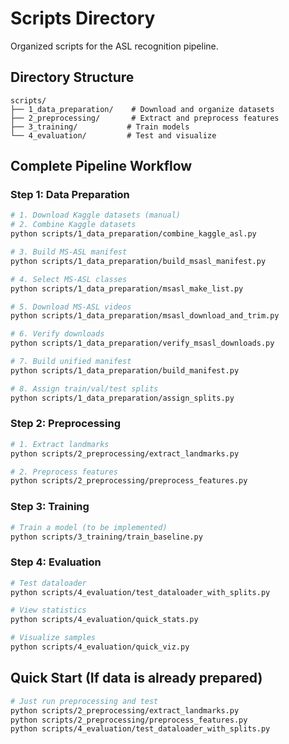# Scripts Directory

Organized scripts for the ASL recognition pipeline.

## Directory Structure

```
scripts/
├── 1_data_preparation/    # Download and organize datasets
├── 2_preprocessing/       # Extract and preprocess features
├── 3_training/           # Train models
└── 4_evaluation/         # Test and visualize
```

## Complete Pipeline Workflow

### Step 1: Data Preparation
```bash
# 1. Download Kaggle datasets (manual)
# 2. Combine Kaggle datasets
python scripts/1_data_preparation/combine_kaggle_asl.py

# 3. Build MS-ASL manifest
python scripts/1_data_preparation/build_msasl_manifest.py

# 4. Select MS-ASL classes
python scripts/1_data_preparation/msasl_make_list.py

# 5. Download MS-ASL videos
python scripts/1_data_preparation/msasl_download_and_trim.py

# 6. Verify downloads
python scripts/1_data_preparation/verify_msasl_downloads.py

# 7. Build unified manifest
python scripts/1_data_preparation/build_manifest.py

# 8. Assign train/val/test splits
python scripts/1_data_preparation/assign_splits.py
```

### Step 2: Preprocessing
```bash
# 1. Extract landmarks
python scripts/2_preprocessing/extract_landmarks.py

# 2. Preprocess features
python scripts/2_preprocessing/preprocess_features.py
```

### Step 3: Training
```bash
# Train a model (to be implemented)
python scripts/3_training/train_baseline.py
```

### Step 4: Evaluation
```bash
# Test dataloader
python scripts/4_evaluation/test_dataloader_with_splits.py

# View statistics
python scripts/4_evaluation/quick_stats.py

# Visualize samples
python scripts/4_evaluation/quick_viz.py
```

## Quick Start (If data is already prepared)

```bash
# Just run preprocessing and test
python scripts/2_preprocessing/extract_landmarks.py
python scripts/2_preprocessing/preprocess_features.py
python scripts/4_evaluation/test_dataloader_with_splits.py
```
